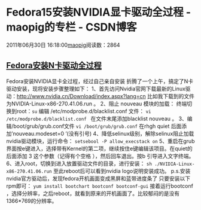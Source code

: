 # Fedora15安装NVIDIA显卡驱动全过程 - maopig的专栏 - CSDN博客
2011年06月30日 16:18:00[maopig](https://me.csdn.net/maopig)阅读数：2864

## [Fedora安装N卡驱动全过程](http://ijava.me/fedora-install-nvidia-dirve)
Fedora安装NVIDIA显卡全过程，经过自己亲自安装
[](http://ijava.me/author/labuxiaojue)
[](http://ijava.me/fedora-install-nvidia-dirve#respond)
折腾了一个上午，搞定了N卡驱动安装，现将安装步骤整理如下：
1、首先访问Nvidia官网下载最新的Linux驱动：http://www.nvidia.cn/Download/index.aspx?lang=cn
比如我下载到的文件为NVIDIA-Linux-x86-270.41.06.run
。
2、阻止 nouveau 模块的加载：
终端切换到root：`su`
编辑 /etc/modprobe.d/blacklist.conf 文件：
`vi /etc/modprobe.d/blacklist.conf `
在文件末尾添加blacklist nouveau
。
3、编辑/boot/grub/grub.conf文件
`vi /boot/grub/grub.conf`
在rhgh quiet
 后面添加’nouveau.modeset=0
’(没有引号)
4、降低selinux级别，解除selinux阻止加载nvidia驱动模块，运行命令：
`setsebool -P allow_execstack on`
5、重启在grub界面按e键进入，选择带有Kernel的第二项，继续按住e键编辑该项目。在quiet的后面添加 3
 这个参数（记得有个空格
），然后回车退出。按b
引导进入文字终端。
6、进入root，切换到进入放置驱动文件的目录，进行安装：
`sh ./NVIDIA-Linux-x86-270.41.06.run`
至此reboot后可以看到nvidia logo说明安装成功。
p.s.安装nvidia官方驱动后，发现fedora开机画面变成黑屏和蓝带进度条了
只要安装以下rpm即可：
`yum install bootchart bootconf bootconf-gui`
接着运行bootconf
，选择分辨率，之后reboot，就看到原来的开机画面了。比较郁闷的是没有1366*769的分辨率。
